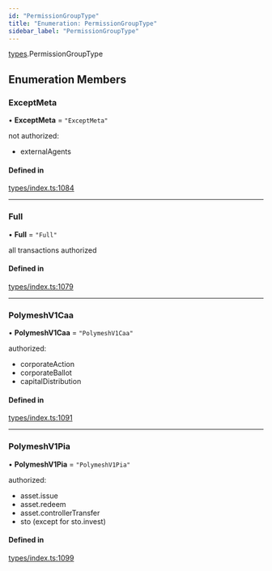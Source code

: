 ```yaml
---
id: "PermissionGroupType"
title: "Enumeration: PermissionGroupType"
sidebar_label: "PermissionGroupType"
---
```


[types](../../../modules/Types/Types.md).PermissionGroupType

## Enumeration Members

### ExceptMeta

• **ExceptMeta** = ``"ExceptMeta"``

not authorized:
  - externalAgents

#### Defined in

[types/index.ts:1084](https://github.com/PolymeshAssociation/polymesh-sdk/blob/de58d40fd/src/types/index.ts#L1084)

___

### Full

• **Full** = ``"Full"``

all transactions authorized

#### Defined in

[types/index.ts:1079](https://github.com/PolymeshAssociation/polymesh-sdk/blob/de58d40fd/src/types/index.ts#L1079)

___

### PolymeshV1Caa

• **PolymeshV1Caa** = ``"PolymeshV1Caa"``

authorized:
  - corporateAction
  - corporateBallot
  - capitalDistribution

#### Defined in

[types/index.ts:1091](https://github.com/PolymeshAssociation/polymesh-sdk/blob/de58d40fd/src/types/index.ts#L1091)

___

### PolymeshV1Pia

• **PolymeshV1Pia** = ``"PolymeshV1Pia"``

authorized:
  - asset.issue
  - asset.redeem
  - asset.controllerTransfer
  - sto (except for sto.invest)

#### Defined in

[types/index.ts:1099](https://github.com/PolymeshAssociation/polymesh-sdk/blob/de58d40fd/src/types/index.ts#L1099)
